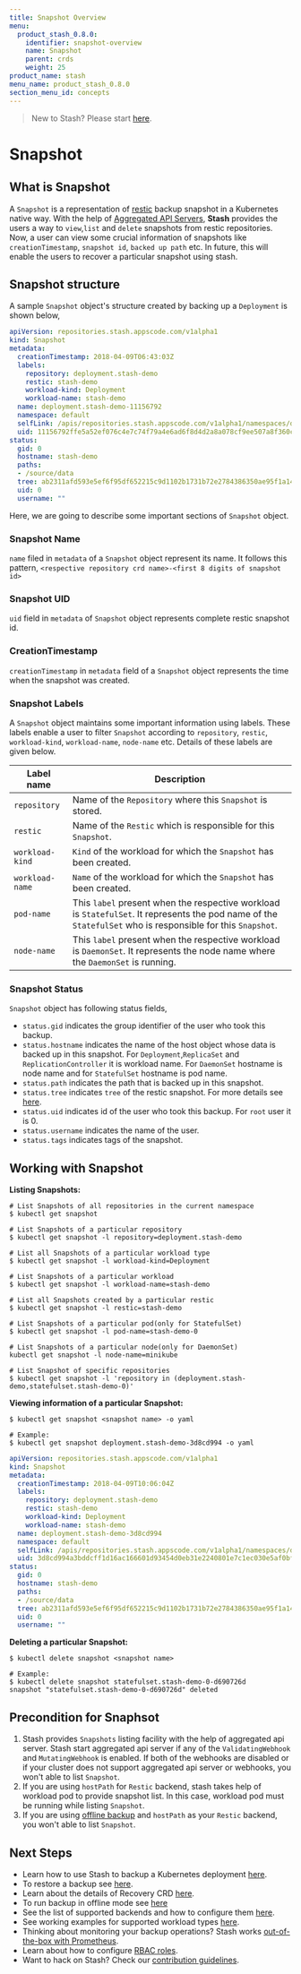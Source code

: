 ```yaml
---
title: Snapshot Overview
menu:
  product_stash_0.8.0:
    identifier: snapshot-overview
    name: Snapshot
    parent: crds
    weight: 25
product_name: stash
menu_name: product_stash_0.8.0
section_menu_id: concepts
---
```


> New to Stash? Please start [here](/products/stash/0.8.0/concepts/README).

# Snapshot

## What is Snapshot
A `Snapshot` is a representation of [restic](https://restic.net/) backup snapshot in a Kubernetes native way. With the help of [Aggregated API Servers](https://github.com/kubernetes/community/blob/master/contributors/design-proposals/api-machinery/aggregated-api-servers.md), **Stash** provides the users a way to `view`,`list` and `delete` snapshots from restic repositories. Now, a user can view some crucial information of snapshots like `creationTimestamp`, `snapshot id`, `backed up path`  etc. In future, this will enable the users to recover a particular snapshot using stash.

## Snapshot structure
A sample `Snapshot` object's structure created by backing up a `Deployment` is shown below,

```yaml
apiVersion: repositories.stash.appscode.com/v1alpha1
kind: Snapshot
metadata:
  creationTimestamp: 2018-04-09T06:43:03Z
  labels:
    repository: deployment.stash-demo
    restic: stash-demo
    workload-kind: Deployment
    workload-name: stash-demo
  name: deployment.stash-demo-11156792
  namespace: default
  selfLink: /apis/repositories.stash.appscode.com/v1alpha1/namespaces/default/snapshots/deployment.stash-demo-11156792
  uid: 11156792ffe5a52ef076c4e7c74f79a4e6ad6f8d4d2a8a078cf9ee507a8f360c
status:
  gid: 0
  hostname: stash-demo
  paths:
  - /source/data
  tree: ab2311afd593e5ef6f95df652215c9d1102b1731b72e2784386350ae95f1a145
  uid: 0
  username: ""

```

Here, we are going to describe some important sections of `Snapshot` object.

### Snapshot Name

`name` filed in `metadata` of a `Snapshot` object represent its name. It follows this pattern,
`<respective repository crd name>-<first 8 digits of snapshot id>`

### Snapshot UID

`uid` field in `metadata` of `Snapshot` object represents complete restic snapshot id.

### CreationTimestamp
`creationTimestamp` in `metadata` field of a `Snapshot` object represents the time when the snapshot was created.

### Snapshot Labels

A `Snapshot` object maintains some important information using labels. These labels enable a user to filter `Snapshot` according to `repository`, `restic`, `workload-kind`, `workload-name`, `node-name` etc. Details of these labels are given below.

| Label name      | Description                                                                                                                                                 |
| --------------- | ------------------------------------------------------------------------------------------------------------------------------------------------------------|
| `repository`    | Name of the `Repository`  where this `Snapshot` is stored.                                                                                                  |
| `restic`        | Name of the `Restic` which is responsible for this `Snapshot`.                                                                                              |
| `workload-kind` | `Kind` of the workload for which the `Snapshot` has been created.                                                                                           |
| `workload-name` | `Name` of the workload for which the `Snapshot` has been created.                                                                                           |
| `pod-name`      | This `label` present when the respective workload is `StatefulSet`. It represents the pod name of the `StatefulSet` who is responsible for this `Snapshot`. |
| `node-name`     | This `label` present when the respective workload is `DaemonSet`. It represents the node name where the `DaemonSet` is running.                             |

### Snapshot Status

`Snapshot` object has following status fields,

* `status.gid` indicates the group identifier of the user who took this backup.
* `status.hostname` indicates the name of the host object whose data is backed up in this snapshot. For `Deployment`,`ReplicaSet` and `ReplicationController` it is workload name. For `DaemonSet` hostname is node name and for `StatefulSet` hostname is pod name.
* `status.path` indicates the path that is backed up in this snapshot.
* `status.tree` indicates `tree` of the restic snapshot. For more details see [here](https://restic.readthedocs.io/en/stable/100_references.html#trees-and-data).
* `status.uid` indicates id of the user who took this backup. For `root` user it is 0.
* `status.username` indicates the name of the user.
* `status.tags` indicates tags of the snapshot.

## Working with Snapshot

**Listing Snapshots:**

```console
# List Snapshots of all repositories in the current namespace
$ kubectl get snapshot

# List Snapshots of a particular repository
$ kubectl get snapshot -l repository=deployment.stash-demo

# List all Snapshots of a particular workload type
$ kubectl get snapshot -l workload-kind=Deployment

# List Snapshots of a particular workload
$ kubectl get snapshot -l workload-name=stash-demo

# List all Snapshots created by a particular restic
$ kubectl get snapshot -l restic=stash-demo

# List Snapshots of a particular pod(only for StatefulSet)
$ kubectl get snapshot -l pod-name=stash-demo-0

# List Snapshots of a particular node(only for DaemonSet)
kubectl get snapshot -l node-name=minikube

# List Snapshot of specific repositories
$ kubectl get snapshot -l 'repository in (deployment.stash-demo,statefulset.stash-demo-0)'
```

**Viewing information of a particular Snapshot:**

```console
$ kubectl get snapshot <snapshot name> -o yaml

# Example:
$ kubectl get snapshot deployment.stash-demo-3d8cd994 -o yaml
```

```yaml
apiVersion: repositories.stash.appscode.com/v1alpha1
kind: Snapshot
metadata:
  creationTimestamp: 2018-04-09T10:06:04Z
  labels:
    repository: deployment.stash-demo
    restic: stash-demo
    workload-kind: Deployment
    workload-name: stash-demo
  name: deployment.stash-demo-3d8cd994
  namespace: default
  selfLink: /apis/repositories.stash.appscode.com/v1alpha1/namespaces/default/snapshots/deployment.stash-demo-3d8cd994
  uid: 3d8cd994a3bddcff1d16ac166601d93454d0eb31e2240801e7c1ec030e5af0bf
status:
  gid: 0
  hostname: stash-demo
  paths:
  - /source/data
  tree: ab2311afd593e5ef6f95df652215c9d1102b1731b72e2784386350ae95f1a145
  uid: 0
  username: ""
```

**Deleting a particular Snapshot:**

```console
$ kubectl delete snapshot <snapshot name>

# Example:
$ kubectl delete snapshot statefulset.stash-demo-0-d690726d
snapshot "statefulset.stash-demo-0-d690726d" deleted

```

## Precondition for Snaphsot

1. Stash provides `Snapshots` listing facility with the help of aggregated api server. Stash start aggregated api server if any of the `ValidatingWebhook` and `MutatingWebhook` is enabled. If both of the webhooks are disabled or if your cluster does not support aggregated api server or webhooks, you won't able to list `Snapshot`.
2. If you are using `hostPath` for `Restic` backend, stash takes help of workload pod to provide snapshot list. In this case, workload pod must be running while listing `Snapshot`.
3. If you are using [offline backup](/products/stash/0.8.0/guides/offline_backup) and `hostPath` as your `Restic` backend, you won't able to list `Snapshot`.

## Next Steps

- Learn how to use Stash to backup a Kubernetes deployment [here](/products/stash/0.8.0/guides/backup).
- To restore a backup see [here](/products/stash/0.8.0/guides/restore).
- Learn about the details of Recovery CRD [here](/products/stash/0.8.0/concepts/crds/recovery).
- To run backup in offline mode see [here](/products/stash/0.8.0/guides/offline_backup)
- See the list of supported backends and how to configure them [here](/products/stash/0.8.0/guides/backends/overview).
- See working examples for supported workload types [here](/products/stash/0.8.0/guides/workloads).
- Thinking about monitoring your backup operations? Stash works [out-of-the-box with Prometheus](/products/stash/0.8.0/guides/monitoring/overview).
- Learn about how to configure [RBAC roles](/products/stash/0.8.0/guides/rbac).
- Want to hack on Stash? Check our [contribution guidelines](/products/stash/0.8.0/CONTRIBUTING).
